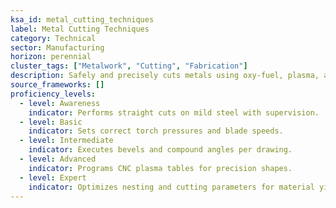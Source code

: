 ```yaml
---
ksa_id: metal_cutting_techniques
label: Metal Cutting Techniques
category: Technical
sector: Manufacturing
horizon: perennial
cluster_tags: ["Metalwork", "Cutting", "Fabrication"]
description: Safely and precisely cuts metals using oxy‑fuel, plasma, abrasive saws, and shears.
source_frameworks: []
proficiency_levels:
  - level: Awareness
    indicator: Performs straight cuts on mild steel with supervision.
  - level: Basic
    indicator: Sets correct torch pressures and blade speeds.
  - level: Intermediate
    indicator: Executes bevels and compound angles per drawing.
  - level: Advanced
    indicator: Programs CNC plasma tables for precision shapes.
  - level: Expert
    indicator: Optimizes nesting and cutting parameters for material yield and quality.
---
```

